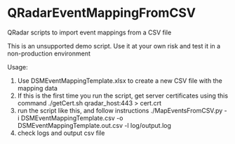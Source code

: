 # QRadarEventMappingFromCSV
QRadar scripts to import event mappings from a CSV file

This is an unsupported demo script. Use it at your own risk and test it in a non-production environment

Usage:

1. Use DSMEventMappingTemplate.xlsx to create a new CSV file with the mapping data
2. If this is the first time you run the script, get server certificates using this command
	./getCert.sh qradar_host:443 > cert.crt
3. run the script like this, and follow instructions
	./MapEventsFromCSV.py -i DSMEventMappingTemplate.csv -o DSMEventMappingTemplate.out.csv -l log/output.log
4. check logs and output csv file
